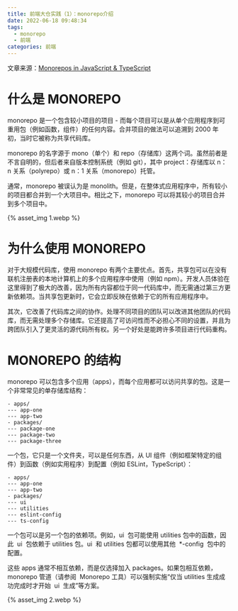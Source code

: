 ```yaml
---
title: 前端大仓实践（1）：monorepo介绍
date: 2022-06-18 09:48:34
tags:
  - monorepo
  - 前端
categories: 前端
---
```


文章来源：[Monorepos in JavaScript & TypeScript](https://www.robinwieruch.de/javascript-monorepos/)

# 什么是 MONOREPO

monorepo 是一个包含较小项目的项目 - 而每个项目可以是从单个应用程序到可重用包（例如函数，组件）的任何内容。合并项目的做法可以追溯到 2000 年初，当时它被称为共享代码库。

monorepo 的名字源于 mono（单个）和 repo（存储库）这两个词。虽然前者是不言自明的，但后者来自版本控制系统（例如 git），其中 project：存储库以 n：n 关系（polyrepo）或 n：1 关系（monorepo）托管。

通常，monorepo 被误认为是 monolith。但是，在整体式应用程序中，所有较小的项目都合并到一个大项目中。相比之下，monorepo 可以将其较小的项目合并到多个项目中。

<!-- more -->

{% asset_img 1.webp %}

# 为什么使用 MONOREPO

对于大规模代码库，使用 monorepo 有两个主要优点。首先，共享包可以在没有联机注册表的本地计算机上的多个应用程序中使用（例如 npm）。开发人员体验在这里得到了极大的改善，因为所有内容都位于同一代码库中，而无需通过第三方更新依赖项。当共享包更新时，它会立即反映在依赖于它的所有应用程序中。

其次，它改善了代码库之间的协作。处理不同项目的团队可以改进其他团队的代码库，而无需处理多个存储库。它还提高了可访问性而不必担心不同的设置，并且为跨团队引入了更灵活的源代码所有权。另一个好处是能跨许多项目进行代码重构。

# MONOREPO 的结构

monorepo 可以包含多个应用（apps），而每个应用都可以访问共享的包。这是一个非常常见的单存储库结构：

```
- apps/
--- app-one
--- app-two
- packages/
--- package-one
--- package-two
--- package-three
```

一个包，它只是一个文件夹，可以是任何东西，从 UI 组件（例如框架特定的组件）到函数（例如实用程序）到配置（例如 ESLint，TypeScript）：

```
- apps/
--- app-one
--- app-two
- packages/
--- ui
--- utilities
--- eslint-config
--- ts-config
```

一个包可以是另一个包的依赖项。例如，ui  包可能使用 utilities 包中的函数，因此  ui  包依赖于 utilities 包。ui  和 utilities 包都可以使用其他  \*-config  包中的配置。

这些 apps 通常不相互依赖，而是仅选择加入 packages。如果包相互依赖，monorepo 管道（请参阅  Monorepo 工具）可以强制实施“仅当 utilities 生成成功完成时才开始  ui  生成”等方案。

{% asset_img 2.webp %}
